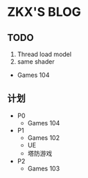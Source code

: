 # ZKX'S BLOG

## TODO

1. Thread load model
3. same shader

- Games 104

## 计划

- P0
	- Games 104
- P1
	- Games 102 
	- UE
	- 塔防游戏 
- P2
	- Games 103